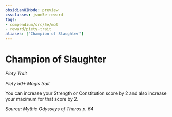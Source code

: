 ```yaml
---
obsidianUIMode: preview
cssclasses: json5e-reward
tags:
- compendium/src/5e/mot
- reward/piety-trait
aliases: ["Champion of Slaughter"]
---
```

# Champion of Slaughter
*Piety Trait*  

*Piety 50+ Mogis trait*

You can increase your Strength or Constitution score by 2 and also increase your maximum for that score by 2.

*Source: Mythic Odysseys of Theros p. 64*
